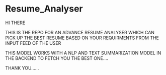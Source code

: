 # Resume_Analyser

HI THERE

THIS IS THE REPO FOR AN ADVANCE RESUME ANALYSER WHICH CAN PICK UP THE BEST RESUME BASED ON YOUR REQUIRMENTS FROM THE INPUT FEED OF THE USER

THIS MODEL WORKS WITH A NLP AND TEXT SUMMARIZATION MODEL IN THE BACKEND TO FETCH YOU THE BEST ONE....

THANK YOU......
